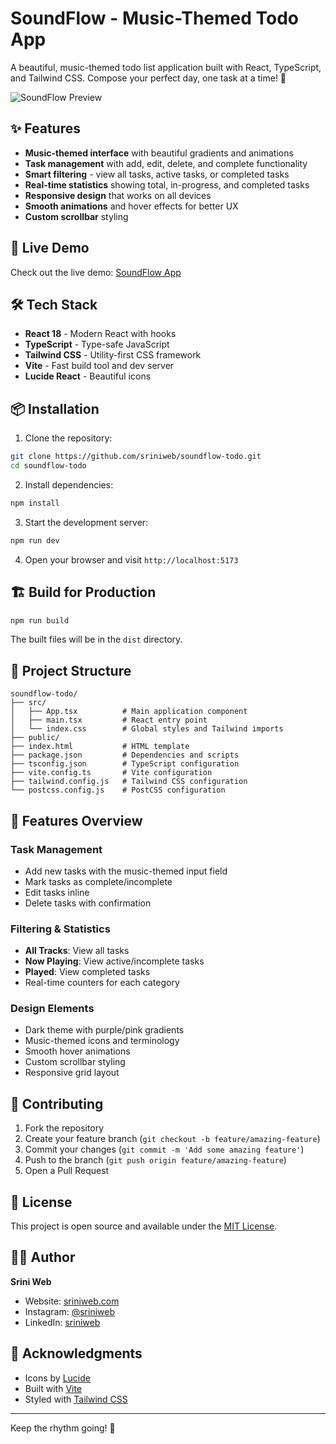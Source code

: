 # SoundFlow - Music-Themed Todo App

A beautiful, music-themed todo list application built with React, TypeScript, and Tailwind CSS. Compose your perfect day, one task at a time! 🎵

![SoundFlow Preview](https://sriniweb-soundflow.netlify.app/)

## ✨ Features

- **Music-themed interface** with beautiful gradients and animations
- **Task management** with add, edit, delete, and complete functionality
- **Smart filtering** - view all tasks, active tasks, or completed tasks
- **Real-time statistics** showing total, in-progress, and completed tasks
- **Responsive design** that works on all devices
- **Smooth animations** and hover effects for better UX
- **Custom scrollbar** styling

## 🚀 Live Demo

Check out the live demo: [SoundFlow App](https://lighthearted-cannoli-716fc4.netlify.app)

## 🛠️ Tech Stack

- **React 18** - Modern React with hooks
- **TypeScript** - Type-safe JavaScript
- **Tailwind CSS** - Utility-first CSS framework
- **Vite** - Fast build tool and dev server
- **Lucide React** - Beautiful icons

## 📦 Installation

1. Clone the repository:
```bash
git clone https://github.com/sriniweb/soundflow-todo.git
cd soundflow-todo
```

2. Install dependencies:
```bash
npm install
```

3. Start the development server:
```bash
npm run dev
```

4. Open your browser and visit `http://localhost:5173`

## 🏗️ Build for Production

```bash
npm run build
```

The built files will be in the `dist` directory.

## 📁 Project Structure

```
soundflow-todo/
├── src/
│   ├── App.tsx          # Main application component
│   ├── main.tsx         # React entry point
│   └── index.css        # Global styles and Tailwind imports
├── public/
├── index.html           # HTML template
├── package.json         # Dependencies and scripts
├── tsconfig.json        # TypeScript configuration
├── vite.config.ts       # Vite configuration
├── tailwind.config.js   # Tailwind CSS configuration
└── postcss.config.js    # PostCSS configuration
```

## 🎨 Features Overview

### Task Management
- Add new tasks with the music-themed input field
- Mark tasks as complete/incomplete
- Edit tasks inline
- Delete tasks with confirmation

### Filtering & Statistics
- **All Tracks**: View all tasks
- **Now Playing**: View active/incomplete tasks
- **Played**: View completed tasks
- Real-time counters for each category

### Design Elements
- Dark theme with purple/pink gradients
- Music-themed icons and terminology
- Smooth hover animations
- Custom scrollbar styling
- Responsive grid layout

## 🤝 Contributing

1. Fork the repository
2. Create your feature branch (`git checkout -b feature/amazing-feature`)
3. Commit your changes (`git commit -m 'Add some amazing feature'`)
4. Push to the branch (`git push origin feature/amazing-feature`)
5. Open a Pull Request

## 📄 License

This project is open source and available under the [MIT License](LICENSE).

## 👨‍💻 Author

**Srini Web**
- Website: [sriniweb.com](https://sriniweb.com)
- Instagram: [@sriniweb](https://instagram.com/sriniweb)
- LinkedIn: [sriniweb](https://linkedin.com/in/sriniweb)

## 🙏 Acknowledgments

- Icons by [Lucide](https://lucide.dev/)
- Built with [Vite](https://vitejs.dev/)
- Styled with [Tailwind CSS](https://tailwindcss.com/)

---

Keep the rhythm going! 🎵
